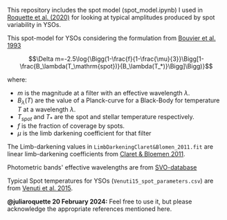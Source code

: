 This repository includes the spot model (spot_model.ipynb) I used in [Roquette et al. (2020)](https://ui.adsabs.harvard.edu/abs/2020A%26A...640A.128R/abstract) for looking at typical amplitudes produced by spot variability in YSOs.

This spot-model for YSOs considering the formulation from [Bouvier et al. 1993](ttps://ui.adsabs.harvard.edu/abs/1993A%26A...272..176B/abstract)

$$\Delta m=-2.5\log{\Bigg(1-\frac{f}{1-\frac{\mu}{3}}\Bigg[1-\frac{B_\lambda(T_\mathrm{spot})}{B_\lambda(T_*)}\Bigg]\Bigg)}$$

where:
- $m$ is the magnitude at a filter with an effective wavelength $\lambda$.
- $B_\lambda(T)$ are the value of a Planck-curve for a Black-Body for temperature $T$ at a wavelength $\lambda$.
- $T_{spot}$ and $T_{*}$ are the spot and stellar temperature respectively. 
- $f$ is the fraction of coverage by spots. 
- $\mu$ is the limb darkening coefficient for that filter

The Limb-darkening values in `LimbDarkeningClaret&Blomen_2011.fit` are linear limb-darkening coefficients from [Claret & Bloemen 2011](https://ui.adsabs.harvard.edu/abs/2011A%26A...529A..75C/abstract).

Photometric bands' effective wavelengths are from [SVO-database](http://svo2.cab.inta-csic.es/svo/theory/fps/index.php?mode=browse&gname=Generic&gname2=Johnson_UBVRIJHKL&asttype=)

Typical Spot temperatures for YSOs (`Venuti15_spot_parameters.csv`) are from [Venuti et al. 2015](https://ui.adsabs.harvard.edu/abs/2015A%26A...581A..66V/abstract).

**@juliaroquette 20 February 2024:** Feel free to use it, but please acknowledge the appropriate references mentioned here. 
